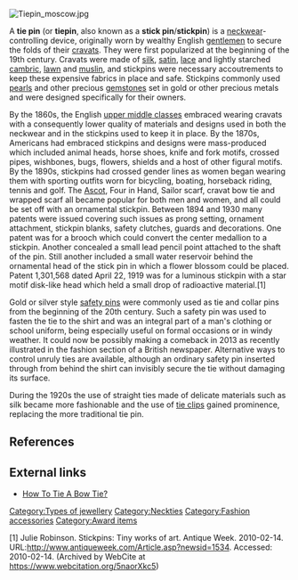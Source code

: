 ![](Tiepin_moscow.jpg "Tiepin_moscow.jpg")

A **tie pin** (or **tiepin**, also known as a **stick
pin**/**stickpin**) is a [neckwear](necktie "wikilink")-controlling
device, originally worn by wealthy English
[gentlemen](gentlemen "wikilink") to secure the folds of their
[cravats](cravat "wikilink"). They were first popularized at the
beginning of the 19th century. Cravats were made of
[silk](silk "wikilink"), [satin](satin "wikilink"),
[lace](lace "wikilink") and lightly starched
[cambric](cambric "wikilink"), [lawn](lawn_cloth "wikilink") and
[muslin](muslin "wikilink"), and stickpins were necessary accoutrements
to keep these expensive fabrics in place and safe. Stickpins commonly
used [pearls](pearl "wikilink") and other precious
[gemstones](gemstone "wikilink") set in gold or other precious metals
and were designed specifically for their owners.

By the 1860s, the English [upper middle
classes](upper_middle_class "wikilink") embraced wearing cravats with a
consequently lower quality of materials and designs used in both the
neckwear and in the stickpins used to keep it in place. By the 1870s,
Americans had embraced stickpins and designs were mass-produced which
included animal heads, horse shoes, knife and fork motifs, crossed
pipes, wishbones, bugs, flowers, shields and a host of other figural
motifs. By the 1890s, stickpins had crossed gender lines as women began
wearing them with sporting outfits worn for bicycling, boating,
horseback riding, tennis and golf. The [Ascot](Ascot_tie "wikilink"),
Four in Hand, Sailor scarf, cravat bow tie and wrapped scarf all became
popular for both men and women, and all could be set off with an
ornamental stickpin. Between 1894 and 1930 many patents were issued
covering such issues as prong setting, ornament attachment, stickpin
blanks, safety clutches, guards and decorations. One patent was for a
brooch which could convert the center medallion to a stickpin. Another
concealed a small lead pencil point attached to the shaft of the pin.
Still another included a small water reservoir behind the ornamental
head of the stick pin in which a flower blossom could be placed. Patent
1,301,568 dated April 22, 1919 was for a luminous stickpin with a star
motif disk-like head which held a small drop of radioactive material.[1]

Gold or silver style [safety pins](safety_pin "wikilink") were commonly
used as tie and collar pins from the beginning of the 20th century. Such
a safety pin was used to fasten the tie to the shirt and was an integral
part of a man's clothing or school uniform, being especially useful on
formal occasions or in windy weather. It could now be possibly making a
comeback in 2013 as recently illustrated in the fashion section of a
British newspaper. Alternative ways to control unruly ties are
available, although an ordinary safety pin inserted through from behind
the shirt can invisibly secure the tie without damaging its surface.

During the 1920s the use of straight ties made of delicate materials
such as silk became more fashionable and the use of [tie
clips](tie_clip "wikilink") gained prominence, replacing the more
traditional tie pin.

## References

## External links

-   [How To Tie A Bow
    Tie?](https://www.luxbowties.com/the-style-academy-blog/)

[Category:Types of jewellery](Category:Types_of_jewellery "wikilink")
[Category:Neckties](Category:Neckties "wikilink") [Category:Fashion
accessories](Category:Fashion_accessories "wikilink") [Category:Award
items](Category:Award_items "wikilink")

[1] Julie Robinson. Stickpins: Tiny works of art. Antique Week.
2010-02-14. URL:<http://www.antiqueweek.com/Article.asp?newsid=1534>.
Accessed: 2010-02-14. (Archived by WebCite at
<https://www.webcitation.org/5naorXkc5>)